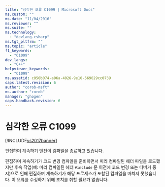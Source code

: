 ```yaml
---
title: "심각한 오류 C1099 | Microsoft Docs"
ms.custom: ""
ms.date: "11/04/2016"
ms.reviewer: ""
ms.suite: ""
ms.technology: 
  - "devlang-csharp"
ms.tgt_pltfrm: ""
ms.topic: "article"
f1_keywords: 
  - "C1099"
dev_langs: 
  - "C++"
helpviewer_keywords: 
  - "C1099"
ms.assetid: c050b074-a06a-4026-9e10-569029cc0739
caps.latest.revision: 6
author: "corob-msft"
ms.author: "corob"
manager: "ghogen"
caps.handback.revision: 6
---
```

# 심각한 오류 C1099
[!INCLUDE[vs2017banner](../../assembler/inline/includes/vs2017banner.md)]

편집하며 계속하기 엔진이 컴파일을 종료하고 있습니다.  
  
 편집하며 계속하기가 코드 변경 컴파일을 준비하면서 미리 컴파일된 헤더 파일을 로드했지만 후속 작업\(예: 미리 컴파일된 헤더 `#include` 문 이전에 코드 변경 또는 디버거 중지\)으로 인해 편집하며 계속하기가 해당 프로세스가 포함된 컴파일을 마치지 못했습니다. 이 오류를 수정하기 위해 조치를 취할 필요가 없습니다.